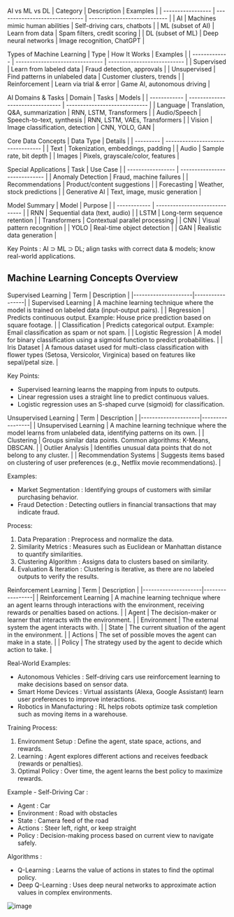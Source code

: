 AI vs ML vs DL
| Category          | Description                    | Examples                     |
| ----------------- | ------------------------------ | ---------------------------- |
| AI                | Machines mimic human abilities | Self-driving cars, chatbots  |
| ML (subset of AI) | Learn from data                | Spam filters, credit scoring |
| DL (subset of ML) | Deep neural networks           | Image recognition, ChatGPT   |

Types of Machine Learning
| Type          | How It Works                    | Examples                    |
| ------------- | ------------------------------- | --------------------------- |
| Supervised    | Learn from labeled data         | Fraud detection, approvals  |
| Unsupervised  | Find patterns in unlabeled data | Customer clusters, trends   |
| Reinforcement | Learn via trial & error         | Game AI, autonomous driving |

AI Domains & Tasks
| Domain       | Tasks                            | Models                        |
| ------------ | -------------------------------- | ----------------------------- |
| Language     | Translation, Q\&A, summarization | RNN, LSTM, Transformers       |
| Audio/Speech | Speech-to-text, synthesis        | RNN, LSTM, VAEs, Transformers |
| Vision       | Image classification, detection  | CNN, YOLO, GAN                |

Core Data Concepts
| Data Type | Details                           |
| --------- | --------------------------------- |
| Text      | Tokenization, embeddings, padding |
| Audio     | Sample rate, bit depth            |
| Images    | Pixels, grayscale/color, features |

Special Applications
| Task              | Use Case                      |
| ----------------- | ----------------------------- |
| Anomaly Detection | Fraud, machine failures       |
| Recommendations   | Product/content suggestions   |
| Forecasting       | Weather, stock predictions    |
| Generative AI     | Text, image, music generation |

Model Summary
| Model        | Purpose                        |
| ------------ | ------------------------------ |
| RNN          | Sequential data (text, audio)  |
| LSTM         | Long-term sequence retention   |
| Transformers | Contextual parallel processing |
| CNN          | Visual pattern recognition     |
| YOLO         | Real-time object detection     |
| GAN          | Realistic data generation      |

Key Points  : AI ⊃ ML ⊃ DL; align tasks with correct data & models; know real-world applications.

## Machine Learning Concepts Overview

Supervised Learning
|   Term              |   Description   |
|---------------------|-----------------|
|   Supervised Learning   | A machine learning technique where the model is trained on labeled data (input-output pairs). |
|   Regression        | Predicts continuous output. Example: House price prediction based on square footage. |
|   Classification    | Predicts categorical output. Example: Email classification as spam or not spam. |
|   Logistic Regression   | A model for binary classification using a sigmoid function to predict probabilities. |
|   Iris Dataset      | A famous dataset used for multi-class classification with flower types (Setosa, Versicolor, Virginica) based on features like sepal/petal size. |

Key Points:  
- Supervised learning learns the mapping from inputs to outputs.
- Linear regression uses a straight line to predict continuous values.
- Logistic regression uses an S-shaped curve (sigmoid) for classification.
  
Unsupervised Learning
|   Term              |   Description   |
|---------------------|-----------------|
|   Unsupervised Learning   | A machine learning technique where the model learns from unlabeled data, identifying patterns on its own. |
|   Clustering        | Groups similar data points. Common algorithms: K-Means, DBSCAN. |
|   Outlier Analysis   | Identifies unusual data points that do not belong to any cluster. |
|   Recommendation Systems   | Suggests items based on clustering of user preferences (e.g., Netflix movie recommendations). |

Examples:  
-   Market Segmentation  : Identifying groups of customers with similar purchasing behavior.
-   Fraud Detection  : Detecting outliers in financial transactions that may indicate fraud.

Process:  
1.   Data Preparation  : Preprocess and normalize the data.
2.   Similarity Metrics  : Measures such as Euclidean or Manhattan distance to quantify similarities.
3.   Clustering Algorithm  : Assigns data to clusters based on similarity.
4.   Evaluation & Iteration  : Clustering is iterative, as there are no labeled outputs to verify the results.

Reinforcement Learning
|   Term              |   Description   |
|---------------------|-----------------|
|   Reinforcement Learning   | A machine learning technique where an agent learns through interactions with the environment, receiving rewards or penalties based on actions. |
|   Agent             | The decision-maker or learner that interacts with the environment. |
|   Environment       | The external system the agent interacts with. |
|   State             | The current situation of the agent in the environment. |
|   Actions           | The set of possible moves the agent can make in a state. |
|   Policy            | The strategy used by the agent to decide which action to take. |

  Real-World Examples:  
-   Autonomous Vehicles  : Self-driving cars use reinforcement learning to make decisions based on sensor data.
-   Smart Home Devices  : Virtual assistants (Alexa, Google Assistant) learn user preferences to improve interactions.
-   Robotics in Manufacturing  : RL helps robots optimize task completion such as moving items in a warehouse.

  Training Process:  
1.   Environment Setup  : Define the agent, state space, actions, and rewards.
2.   Learning  : Agent explores different actions and receives feedback (rewards or penalties).
3.   Optimal Policy  : Over time, the agent learns the best policy to maximize rewards.

  Example - Self-Driving Car  :
-   Agent  : Car
-   Environment  : Road with obstacles
-   State  : Camera feed of the road
-   Actions  : Steer left, right, or keep straight
-   Policy  : Decision-making process based on current view to navigate safely.

  Algorithms  :
-   Q-Learning  : Learns the value of actions in states to find the optimal policy.
-   Deep Q-Learning  : Uses deep neural networks to approximate action values in complex environments.

![image](https://github.com/user-attachments/assets/9c195bd6-b3eb-487e-b394-5ec2dc308f69)

